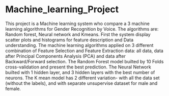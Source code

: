 # Machine_learning_Project

This project is a Machine learning system who compare a 3 machine learning algorithms for Gender Recognition by Voice. 
The algorithms are: Random forest, Neural network and Kmeans. 
First the system display scatter plots and histograms for feature description and Data understanding. 
The machine learning algorithms applied on 3 different combination of Feature Selection and Feature Extraction data: 
all data, data after Principal Components Analysis (PCA) and data after Backward/Forward selection. 
The Random Forest model builted by 10 Folds cross-validation and present the best prediction. 
The Neural Network builted with 1 hidden layer, and 3 hidden layers with the best number of neurons. 
The K mean model has 2 different variation- with all the data set (without the labels), and with separate unsupervise dataset  for male and female.
